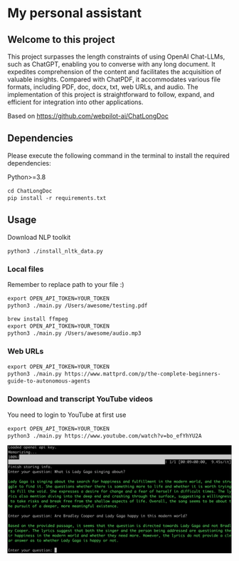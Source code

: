 # My personal assistant

## Welcome to this project

This project surpasses the length constraints of using OpenAI Chat-LLMs, such as ChatGPT, enabling you to converse with
any long document. It expedites comprehension of the content and facilitates the acquisition of valuable insights.
Compared with ChatPDF, it accommodates various file formats, including PDF, doc, docx, txt, web URLs, and audio.
The implementation of this project is straightforward to follow, expand, and efficient for integration into other
applications.

Based on https://github.com/webpilot-ai/ChatLongDoc

## Dependencies

Please execute the following command in the terminal to install the required dependencies:

Python>=3.8

```shell
cd ChatLongDoc
pip install -r requirements.txt
```

## Usage

Download NLP toolkit

```shell
python3 ./install_nltk_data.py
```

### Local files

Remember to replace path to your file :)

```shell
export OPEN_API_TOKEN=YOUR_TOKEN
python3 ./main.py /Users/awesome/testing.pdf
```

```shell
brew install ffmpeg
export OPEN_API_TOKEN=YOUR_TOKEN
python3 ./main.py /Users/awesome/audio.mp3
```

### Web URLs

```shell
export OPEN_API_TOKEN=YOUR_TOKEN
python3 ./main.py https://www.mattprd.com/p/the-complete-beginners-guide-to-autonomous-agents
```

### Download and transcript YouTube videos

You need to login to YouTube at first use

```shell
export OPEN_API_TOKEN=YOUR_TOKEN
python3 ./main.py https://www.youtube.com/watch?v=bo_efYhYU2A
```

![](chat.png)